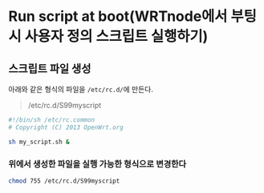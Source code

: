 # Run script at boot(WRTnode에서 부팅시 사용자 정의 스크립트 실행하기)

## 스크립트 파일 생성

아래와 같은 형식의 파일을 `/etc/rc.d/`에 만든다.

> /etc/rc.d/S99myscript

```sh
#!/bin/sh /etc/rc.common
# Copyright (C) 2013 OpenWrt.org

sh my_script.sh &
```

### 위에서 생성한 파일을 실행 가능한 형식으로 변경한다

```sh
chmod 755 /etc/rc.d/S99myscript
```
